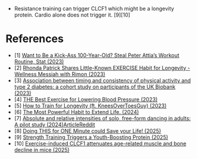 - Resistance training can trigger CLCF1 which might be a longevity protein. Cardio alone does not trigger it. [9][10]

# References
- [1] [Want to Be a Kick-Ass 100-Year-Old? Steal Peter Attia’s Workout Routine, Stat (2023)](https://honehealth.com/edge/fitness/peter-attia-workout-routine/)
- [2] [Rhonda Patrick Shares Little-Known EXERCISE Habit for Longevity - Wellness Messiah with Rimon (2023)](https://www.youtube.com/watch?v=OIuKcg8cMXw)
- [3] [Association between timing and consistency of physical activity and type 2 diabetes: a cohort study on participants of the UK Biobank (2023)](https://link.springer.com/article/10.1007/s00125-023-06001-7)
- [4] [THE Best Exercise for Lowering Blood Pressure (2023)](https://www.youtube.com/watch?v=sQCzXdckXPs)
- [5] [How to Train for Longevity (ft. KneesOverToesGuy) (2023)](https://www.youtube.com/watch?v=uUTQonEpGn8)
- [6] [The Most Powerful Habit to Extend Life. (2024)](https://www.youtube.com/watch?v=2cJU8ffPdSM)
- [7] [Absolute and relative intensities of solo, free-form dancing in adults: A pilot study (2024)](https://journals.plos.org/plosone/article?id=10.1371/journal.pone.0313144)[Article](https://news.northeastern.edu/2025/02/24/benefits-of-dancing-for-exercise/)[Reddit](https://www.reddit.com/r/science/comments/1j2nwve/dancing_can_have_the_same_benefits_as_running/)
- [8] [Doing THIS for ONE Minute could Save your Life! (2025)](https://www.youtube.com/watch?v=w5IN0WrPEHw)
- [9] [Strength Training Triggers a Youth-Boosting Protein (2025)](https://www.psychologytoday.com/au/blog/the-athletes-way/202506/strength-training-triggers-a-youth-boosting-protein)
- [10] [Exercise-induced CLCF1 attenuates age-related muscle and bone decline in mice (2025)](https://www.nature.com/articles/s41467-025-59959-w)